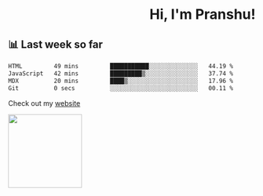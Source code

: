 <div align="right" >
   
   <H1>Hi, I'm Pranshu!</H1>

</div>

## 📊 Last week so far
<!--START_SECTION:waka-->

```txt
HTML         49 mins         ███████████░░░░░░░░░░░░░░   44.19 %
JavaScript   42 mins         █████████▒░░░░░░░░░░░░░░░   37.74 %
MDX          20 mins         ████▒░░░░░░░░░░░░░░░░░░░░   17.96 %
Git          0 secs          ░░░░░░░░░░░░░░░░░░░░░░░░░   00.11 %
```

<!--END_SECTION:waka-->

Check out my [website](https://pranshu05.vercel.app)

<img align="left" width="150" src="https://user-images.githubusercontent.com/70943732/209951571-93b7afe5-f523-4683-b725-5d94b287e94e.png">

